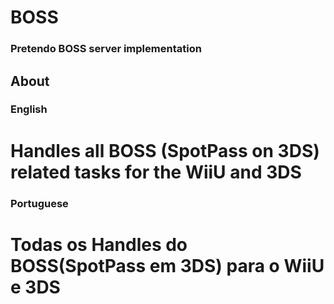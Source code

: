 # BOSS
### Pretendo BOSS server implementation
## About

### English

# Handles all BOSS (SpotPass on 3DS) related tasks for the WiiU and 3DS

### Portuguese

# Todas os Handles do BOSS(SpotPass em 3DS) para o WiiU e 3DS